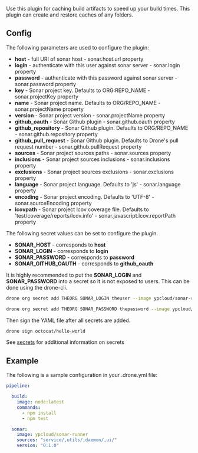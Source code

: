 Use this plugin for caching build artifacts to speed up your build times. This
plugin can create and restore caches of any folders.

## Config

The following parameters are used to configure the plugin:

* **host** - full URI of sonar host - sonar.host.url property
* **login** - authenticate with this user against sonar server - sonar.login property
* **password** - authenticate with this password against sonar server - sonar.password property
* **key** - Sonar project key. Defaults to ORG:REPO_NAME - sonar.projectKey property 
* **name** - Sonar project name. Defaults to ORG/REPO_NAME - sonar.projectName property
* **version** - Sonar project version - sonar.projectName property
* **github_oauth** - Sonar Github plugin - sonar.github.oauth property
* **github_repository** - Sonar Github plugin. Defaults to ORG/REPO_NAME - sonar.github.repository property
* **github_pull_request** - Sonar Github plugin. Defaults to Drone's pull request number - sonar.github.pullRequest property
* **sources** - Sonar project sources paths - sonar.sources property
* **inclusions** - Sonar project sources inclusions - sonar.inclusions property
* **exclusions** - Sonar project sources exclusions - sonar.exclusions property
* **language** - Sonar project language. Defaults to 'js' - sonar.language property
* **encoding** - Sonar project encoding. Defaults to 'UTF-8' - sonar.sourceEncoding property
* **lcovpath** - Sonar project lcov coverage file. Defaults to 'test/coverage/reports/lcov.info' - sonar.javascript.lcov.reportPath property


The following secret values can be set to configure the plugin.

* **SONAR_HOST** - corresponds to **host**
* **SONAR_LOGIN** - corresponds to **login**
* **SONAR_PASSWORD** - corresponds to **password**
* **SONAR_GITHUB_OAUTH** - corresponds to **github_oauth**

It is highly recommended to put the **SONAR_LOGIN** and
**SONAR_PASSWORD** into a secret so it is
not exposed to users. This can be done using the drone-cli.

```bash
drone org secret add THEORG SONAR_LOGIN theuser --image ypcloud/sonar-runner
```

```bash
drone org secret add THEORG SONAR_PASSWORD thepassword --image ypcloud/sonar-runner
```

Then sign the YAML file after all secrets are added.

```bash
drone sign octocat/hello-world
```

See [secrets](http://readme.drone.io/0.5/usage/secrets/) for additional
information on secrets

## Example

The following is a sample configuration in your .drone.yml file:

```yaml
pipeline:

  build:
    image: node:latest
    commands:
      - npm install
      - npm test

  sonar:
    image: ypcloud/sonar-runner
    sources: "service/,utils/,daemon/,ui/"
    version: "0.1.0"    
```


